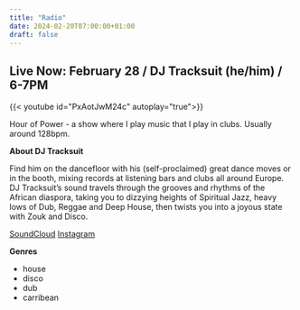 ```yaml
---
title: "Radio"
date: 2024-02-20T07:00:00+01:00
draft: false
---
```

<!--We're offline now, you can check out the [radio archive]({{< ref "/radio_archive" >}}) in the meantime.-->

<!--Want to play on the radio? Send us a message at <frontleftbythespeaker+prog@gmail.com>-->


## Live Now: February 28 / DJ Tracksuit (he/him) / 6-7PM
{{< youtube id="PxAotJwM24c" autoplay="true">}}

Hour of Power - a show where I play music that I play in clubs. Usually around 128bpm.

**About DJ Tracksuit**

Find him on the dancefloor with his (self-proclaimed) great dance moves or in the booth, mixing records at 
listening bars and clubs all around Europe. DJ Tracksuit’s sound travels through the grooves and rhythms of
the African diaspora, taking you to dizzying heights of Spiritual Jazz, heavy lows of Dub, Reggae and Deep House,
then twists you into a joyous state with Zouk and Disco. 

[SoundCloud](https://soundcloud.com/deejaytracksuit88)
[Instagram](https://instagram.com/deejaytracksuit88)

**Genres**
- house
- disco
- dub
- carribean
